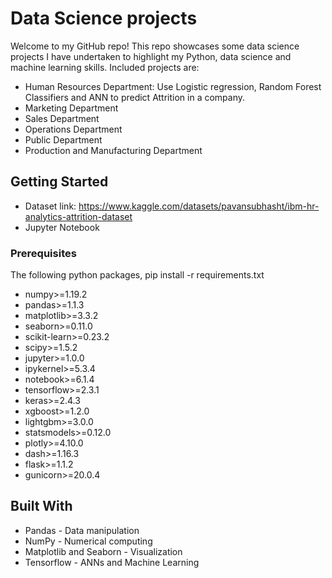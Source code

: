 # Data Science projects

Welcome to my GitHub repo! This repo showcases some data science projects I have undertaken to highlight my Python, data science and machine learning skills. Included projects are:
- Human Resources Department: Use Logistic regression, Random Forest Classifiers and ANN to predict Attrition in a company.
- Marketing Department
- Sales Department
- Operations Department
- Public Department
- Production and Manufacturing Department

## Getting Started

- Dataset link: https://www.kaggle.com/datasets/pavansubhasht/ibm-hr-analytics-attrition-dataset
- Jupyter Notebook

### Prerequisites
The following python packages, pip install -r requirements.txt

- numpy>=1.19.2
- pandas>=1.1.3
- matplotlib>=3.3.2
- seaborn>=0.11.0
- scikit-learn>=0.23.2
- scipy>=1.5.2
- jupyter>=1.0.0
- ipykernel>=5.3.4
- notebook>=6.1.4
- tensorflow>=2.3.1
- keras>=2.4.3
- xgboost>=1.2.0
- lightgbm>=3.0.0
- statsmodels>=0.12.0
- plotly>=4.10.0
- dash>=1.16.3
- flask>=1.1.2
- gunicorn>=20.0.4

## Built With
- Pandas - Data manipulation
- NumPy - Numerical computing
- Matplotlib and Seaborn - Visualization
- Tensorflow - ANNs and Machine Learning




